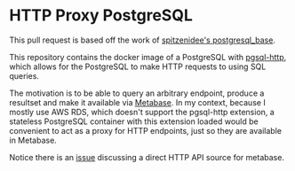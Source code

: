 # HTTP Proxy PostgreSQL

This pull request is based off the work of [spitzenidee's postgresql_base](https://github.com/spitzenidee/postgresql_base/).

This repository contains the docker image of a PostgreSQL with [pgsql-http](https://github.com/pramsey/pgsql-http), which allows for the PostgreSQL to make HTTP requests to using SQL queries.

The motivation is to be able to query an arbitrary endpoint, produce a resultset and make it available via [Metabase](https://github.com/metabase/metabase/). In my context, because I mostly use AWS RDS, which doesn't support the pgsql-http extension, a stateless PostgreSQL container with this extension loaded would be convenient to act as a proxy for HTTP endpoints, just so they are available in Metabase.

Notice there is an [issue](https://github.com/metabase/metabase/issues/4831) discussing a direct HTTP API source for metabase.
